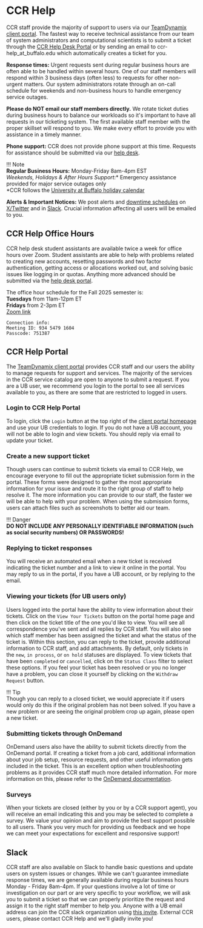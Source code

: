 # CCR Help  

CCR staff provide the majority of support to users via our [TeamDynamix client portal](https://ubuffalo.teamdynamix.com/TDClient/55/Portal/Home/).  The fastest way to receive technical assistance from our team of system administrators and computational scientists is to submit a ticket through the [CCR Help Desk Portal](https://ubuffalo.teamdynamix.com/TDClient/55/Portal/Home/) or by sending an email to ccr-help_at_buffalo.edu which automatically creates a ticket for you.

**Response times:**  Urgent requests sent during regular business hours are often able to be handled within several hours. One of our staff members will respond within 3 business days (often less) to requests for other non-urgent matters. Our system administrators rotate through an on-call schedule for weekends and non-business hours to handle emergency service outages.

**Please do NOT email our staff members directly.**  We rotate ticket duties during business hours to balance our workloads so it's important to have all requests in our ticketing system.  The first available staff member with the proper skillset will respond to you.  We make every effort to provide you with assistance in a timely manner.  

**Phone support:**  CCR does not provide phone support at this time.  Requests for assistance should be submitted via our [help desk](#ccr-help-portal).

!!! Note     
    **Regular Business Hours:** Monday-Friday 8am-4pm EST   
    **Weekends, Holidays* & After Hours Support:** Emergency assistance provided for major service outages only  
    *CCR follows the [University at Buffalo holiday calendar](https://www.buffalo.edu/administrative-services/ub-calendar.html)   

**Alerts & Important Notices:** We post alerts and [downtime schedules](changelogs/2025-downtime-schedule.md) on [X/Twitter](https://twitter.com/ubccr) and in [Slack](#slack).  Crucial information affecting all users will be emailed to you.

## CCR Help Office Hours  

CCR help desk student assistants are available twice a week for office hours over Zoom.  Student assistants are able to help with problems related to creating new accounts, resetting passwords and two factor authentication, getting access or allocations worked out, and solving basic issues like logging in or quotas.  Anything more advanced should be submitted via the [help desk portal](#ccr-help-portal).  

The office hour schedule for the Fall 2025 semester is:  
**Tuesdays** from 11am-12pm ET  
**Fridays** from 2-3pm ET  
[Zoom link](https://buffalo.zoom.us/j/93454791604?pwd=TE0zOGNrTDNacndLeWY1SHd5ejZkdz09)
```
Connection info:  
Meeting ID: 934 5479 1604  
Passcode: 751387  
```

## CCR Help Portal  

The [TeamDynamix client portal](https://ubuffalo.teamdynamix.com/TDClient/55/Portal/Home/) provides CCR staff and our users the ability to manage requests for support and services. The majority of the services in the CCR service catalog are open to anyone to submit a request.  If you are a UB user, we recommend you login to the portal to see all services available to you, as there are some that are restricted to logged in users. 


### Login to CCR Help Portal  

To login, click the `Login` button at the top right of the [client portal homepage](https://ubuffalo.teamdynamix.com/TDClient/55/Portal/Home/) and use your UB credentials to login.  If you do not have a UB account, you will not be able to login and view tickets.  You should reply via email to update your ticket.  


### Create a new support ticket  

Though users can continue to submit tickets via email to CCR Help, we encourage everyone to fill out the appropriate ticket submission form in the portal.  These forms were designed to gather the most appropriate information for your issue and route it to the right group of staff to help resolve it.  The more information you can provide to our staff, the faster we will be able to help with your problem.  When using the submission forms, users can attach files such as screenshots to better aid our team.  

!!! Danger  
    **DO NOT INCLUDE ANY PERSONALLY IDENTIFIABLE INFORMATION (such as social security numbers) OR PASSWORDS!** 


### Replying to ticket responses  

 You will receive an automated email when a new ticket is received indicating the ticket number and a link to view it online in the portal.  You may reply to us in the portal, if you have a UB account, or by replying to the email.  

### Viewing your tickets (for UB users only) 

Users logged into the portal have the ability to view information about their tickets.  Click on the `View Your Tickets` button on the portal home page and then click on the ticket title of the one you'd like to view.  You will see all correspondence you've sent and all replies by CCR staff.  You will also see which staff member has been assigned the ticket and what the status of the ticket is.  Within this section, you can reply to the ticket, provide additional information to CCR staff, and add attachments.  By default, only tickets in the `new`, `in process`, or `on hold` statuses are displayed.  To view tickets that have been `completed` or `cancelled`, click on the `Status Class` filter to select these options.  If you feel your ticket has been resolved or you no longer have a problem, you can close it yourself by clicking on the `Withdraw Request` button.  

!!! Tip  
    Though you can reply to a closed ticket, we would appreciate it if users would only do this if the original problem has not been solved.  If you have a new problem or are seeing the original problem crop up again, please open a new ticket.  


### Submitting tickets through OnDemand  

OnDemand users also have the ability to submit tickets directly from the OnDemand portal.  If creating a ticket from a job card, additional information about your job setup, resource requests, and other useful information gets included in the ticket.  This is an excellent option when troubleshooting problems as it provides CCR staff much more detailed information.  For more information on this, please refer to the [OnDemand documentation](portals/ood.md#help).


### Surveys  

When your tickets are closed (either by you or by a CCR support agent), you will receive an email indicating this and you may be selected to complete a survey.  We value your opinion and aim to provide the best support possible to all users.  Thank you very much for providing us feedback and we hope we can meet your expectations for excellent and responsive support!  

## Slack  

CCR staff are also available on Slack to handle basic questions and update users on system issues or changes.  While we can't guarantee immediate response times, we are generally available during regular business hours Monday - Friday 8am-4pm.  If your questions involve a lot of time or investigation on our part or are very specific to your workflow, we will ask you to submit a ticket so that we can properly prioritize the request and assign it to the right staff member to help you.  Anyone with a UB email address can join the CCR slack organization using [this invite](https://join.slack.com/t/ubccr-help/shared_invite/zt-qt0clqap-9TsWK~DRL26lGgPRDYfWfA).  External CCR users, please contact CCR Help and we'll gladly invite you!  
